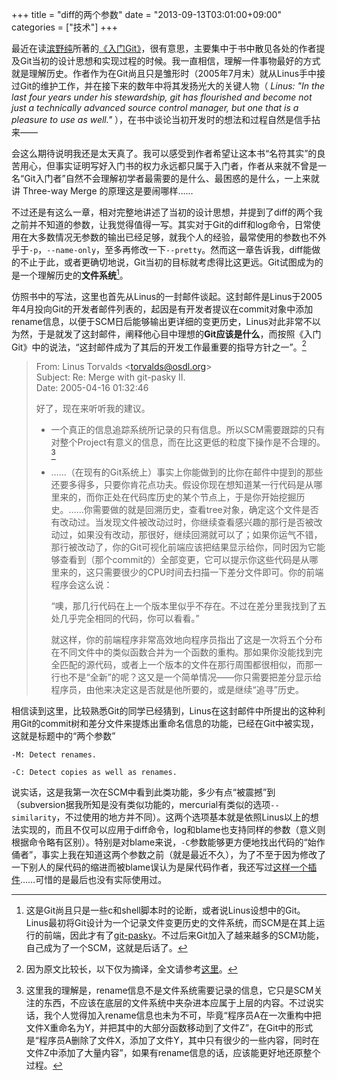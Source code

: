 +++
title = "diff的两个参数"
date = "2013-09-13T03:01:00+09:00"
categories = ["技术"]
+++

最近在读[滨野纯](https://github.com/gitster)所著的[《入门Git》](http://www.amazon.co.jp/%E5%85%A5%E9%96%80Git-%E6%BF%B1%E9%87%8E-%E7%B4%94-Junio-Hamano/dp/4798023809)，很有意思，主要集中于书中散见各处的作者提及Git当初的设计思想和实现过程的时候。我一直相信，理解一件事物最好的方式就是理解历史。作者作为在Git尚且只是雏形时（2005年7月末）就从Linus手中接过Git的维护工作，并在接下来的数年中将其发扬光大的关键人物（ *Linus: "In the last four years under his stewardship, git has flourished and become not just a technically advanced source control manager, but one that is a pleasure to use as well."* ），在书中谈论当初开发时的想法和过程自然是信手拈来——

会这么期待说明我还是太天真了。我可以感受到作者希望让这本书“名符其实”的良苦用心，但事实证明写好入门书的权力永远都只属于入门者，作者从来就不曾是一名“Git入门者”自然不会理解初学者最需要的是什么、最困惑的是什么，一上来就讲 Three-way Merge 的原理这是要闹哪样……

不过还是有这么一章，相对完整地讲述了当初的设计思想，并提到了diff的两个我之前并不知道的参数，让我觉得值得一写。其实对于Git的diff和log命令，日常使用在大多数情况无参数的输出已经足够，就我个人的经验，最常使用的参数也不外乎于`-p`，`--name-only`，至多再修改一下`--pretty`。然而这一章告诉我，diff能做的不止于此，或者更确切地说，Git当初的目标就考虑得比这更远。Git试图成为的是一个理解历史的**文件系统**[^1]。

<!-- more -->

仿照书中的写法，这里也首先从Linus的一封邮件谈起。这封邮件是Linus于2005年4月投向Git的开发者邮件列表的，起因是有开发者提议在commit对象中添加rename信息，以便于SCM日后能够输出更详细的变更历史，Linus对此非常不以为然，于是就发了这封邮件，阐释他心目中理想的**Git应该是什么**，而按照《入门Git》中的说法，“这封邮件成为了其后的开发工作最重要的指导方针之一”。[^2]

> From: Linus Torvalds \<torvalds@osdl.org>  
> Subject: Re: Merge with git-pasky II.  
> Date: 2005-04-16 01:32:46  
>
> 好了，现在来听听我的建议。
>
> - 一个真正的信息追踪系统所记录的只有信息。所以SCM需要跟踪的只有对整个Project有意义的信息，而在比这更低的粒度下操作是不合理的。[^3]
>
> - ……（在现有的Git系统上）事实上你能做到的比你在邮件中提到的那些还要多得多，只要你肯花点功夫。假设你现在想知道某一行代码是从哪里来的，而你正处在代码库历史的某个节点上，于是你开始挖掘历史。……你需要做的就是回溯历史，查看tree对象，确定这个文件是否有改动过。当发现文件被改动过时，你继续查看感兴趣的那行是否被改动过，如果没有改动，那很好，继续回溯就可以了；如果你运气不错，那行被改动了，你的Git可视化前端应该把结果显示给你，同时因为它能够查看到（那个commit的）全部变更，它可以提示你这些代码是从哪里来的，这只需要很少的CPU时间去扫描一下差分文件即可。你的前端程序会这么说：
>
>    “噢，那几行代码在上一个版本里似乎不存在。不过在差分里我找到了五处几乎完全相同的代码，你可以看看。”
>
>    就这样，你的前端程序非常高效地向程序员指出了这是一次将五个分布在不同文件中的类似函数合并为一个函数的重构。那如果你没能找到完全匹配的源代码，或者上一个版本的文件在那行周围都很相似，而那一行也不是“全新”的呢？这又是一个简单情况——你只需要把差分显示给程序员，由他来决定这是否就是他所要的，或是继续“追寻”历史。

相信读到这里，比较熟悉Git的同学已经猜到，Linus在这封邮件中所提出的这种利用Git的commit树和差分文件来提炼出重命名信息的功能，已经在Git中被实现，这就是标题中的“两个参数”

    -M: Detect renames.

    -C: Detect copies as well as renames.

说实话，这是我第一次在SCM中看到此类功能，多少有点“被震撼”到（subversion据我所知是没有类似功能的，mercurial有类似的选项`--similarity`，不过使用的地方并不同）。这两个选项基本就是依照Linus以上的想法实现的，而且不仅可以应用于diff命令，log和blame也支持同样的参数（意义则根据命令略有区别）。特别是对blame来说，`-C`参数能够更方便地找出代码的“始作俑者”，事实上我在知道这两个参数之前（就是最近不久），为了不至于因为修改了一下别人的屎代码的缩进而被blame误认为是屎代码作者，我还写过[这样一个插件](https://github.com/dyng/BlameHim)……可惜的是最后也没有实际使用过。

[^1]: 这是Git尚且只是一些c和shell脚本时的论断，或者说Linus设想中的Git。Linus最初将Git设计为一个记录文件变更历史的文件系统，而SCM是在其上运行的前端，因此才有了[git-pasky](<http://en.wikipedia.org/wiki/Cogito_(software)>)。不过后来Git加入了越来越多的SCM功能，自己成为了一个SCM，这就是后话了。
[^2]: 因为原文比较长，以下仅为摘译，全文请参考[这里](http://article.gmane.org/gmane.comp.version-control.git/217)。
[^3]: 这里我的理解是，rename信息不是文件系统需要记录的信息，它只是SCM关注的东西，不应该在底层的文件系统中夹杂进本应属于上层的内容。不过说实话，我个人觉得加入rename信息也未为不可，毕竟“程序员A在一次重构中把文件X重命名为Y，并把其中的大部分函数移动到了文件Z”，在Git中的形式是“程序员A删除了文件X，添加了文件Y，其中只有很少的一些内容，同时在文件Z中添加了大量内容”，如果有rename信息的话，应该能更好地还原整个过程。
